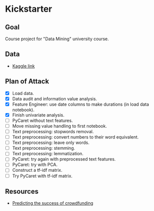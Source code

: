 # Kickstarter

## Goal

Course project for "Data Mining" university course.

## Data

- [Kaggle link](https://www.kaggle.com/datasets/iamsajanbhagat/kickstarter)

## Plan of Attack

- [X] Load data.
- [X] Data audit and information value analysis.
- [X] Feature Engineer: use date columns to make durations (in load data notebook).
- [X] Finish univariate analysis.
- [ ] PyCaret without text features.
- [ ] Move missing value handling to first notebook.
- [ ] Text preprocessing: stopwords removal.
- [ ] Text preprocessing: convert numbers to their word equivalent.
- [ ] Text preprocessing: leave only words.
- [ ] Text preprocessing: stemming.
- [ ] Text preprocessing: lemmatization.
- [ ] PyCaret: try again with preprocessed text features.
- [ ] PyCaret: try with PCA.
- [ ] Construct a tf-idf matrix.
- [ ] Try PyCaret with tf-idf matrix.

## Resources

- [Predicting the success of crowdfunding](https://cs230.stanford.edu/projects_spring_2018/reports/8289614.pdf)
